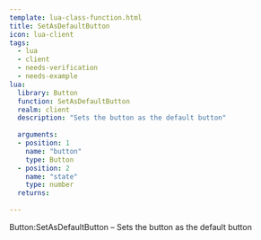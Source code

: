```yaml
---
template: lua-class-function.html
title: SetAsDefaultButton
icon: lua-client
tags:
  - lua
  - client
  - needs-verification
  - needs-example
lua:
  library: Button
  function: SetAsDefaultButton
  realm: client
  description: "Sets the button as the default button"
  
  arguments:
  - position: 1
    name: "button"
    type: Button
  - position: 2
    name: "state"
    type: number
  returns:
    
---
```


<div class="lua__search__keywords">
Button:SetAsDefaultButton &#x2013; Sets the button as the default button
</div>
